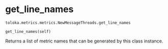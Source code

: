 # get_line_names
`toloka.metrics.metrics.NewMessageThreads.get_line_names`

```
get_line_names(self)
```

Returns a list of metric names that can be generated by this class instance.

